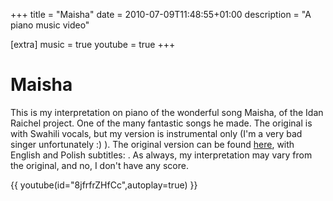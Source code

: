 +++
title = "Maisha"
date = 2010-07-09T11:48:55+01:00
description = "A piano music video"

[extra]
music = true
youtube = true
+++

# Maisha

This is my interpretation on piano of the wonderful song Maisha, of the Idan Raichel project. One of the many fantastic songs he made. The original is with Swahili vocals, but my version is instrumental only (I'm a very bad singer unfortunately :) ). The original version can be found [here](https://www.youtube.com/watch?v=-j9bpSQNYw4), with English and Polish subtitles:  . As always, my interpretation may vary from the original, and no, I don't have any score.

{{ youtube(id="8jfrfrZHfCc",autoplay=true) }}

